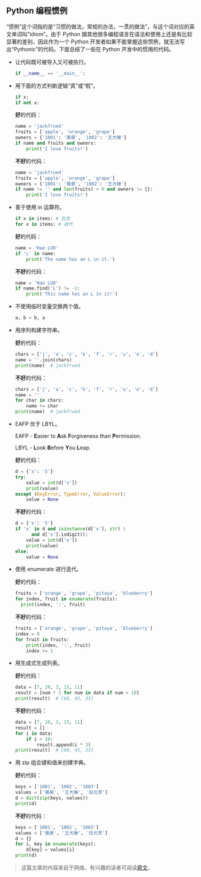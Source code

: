 ## Python 编程惯例

“惯例”这个词指的是“习惯的做法，常规的办法，一贯的做法”，与这个词对应的英文单词叫“idiom”。由于 Python 跟其他很多编程语言在语法和使用上还是有比较显著的差别，因此作为一个 Python 开发者如果不能掌握这些惯例，就无法写出“Pythonic”的代码。下面总结了一些在 Python 开发中的惯用的代码。

- 让代码既可被导入又可被执行。

  ```py
  if __name__ == '__main__':
  ```

- 用下面的方式判断逻辑“真”或“假”。

  ```py
  if x:
  if not x:
  ```

  **好**的代码：

  ```py
  name = 'jackfrued'
  fruits = ['apple', 'orange', 'grape']
  owners = {'1001': '骆昊', '1002': '王大锤'}
  if name and fruits and owners:
      print('I love fruits!')
  ```

  **不好**的代码：

  ```py
  name = 'jackfrued'
  fruits = ['apple', 'orange', 'grape']
  owners = {'1001': '骆昊', '1002': '王大锤'}
  if name != '' and len(fruits) > 0 and owners != {}:
      print('I love fruits!')
  ```

- 善于使用 in 运算符。

  ```py
  if x in items: # 包含
  for x in items: # 迭代
  ```

  **好**的代码：

  ```py
  name = 'Hao LUO'
  if 'L' in name:
      print('The name has an L in it.')
  ```

  **不好**的代码：

  ```py
  name = 'Hao LUO'
  if name.find('L') != -1:
      print('This name has an L in it!')
  ```

- 不使用临时变量交换两个值。

  ```py
  a, b = b, a
  ```

- 用序列构建字符串。

  **好**的代码：

  ```py
  chars = ['j', 'a', 'c', 'k', 'f', 'r', 'u', 'e', 'd']
  name = ''.join(chars)
  print(name)  # jackfrued
  ```

  **不好**的代码：

  ```py
  chars = ['j', 'a', 'c', 'k', 'f', 'r', 'u', 'e', 'd']
  name = ''
  for char in chars:
      name += char
  print(name)  # jackfrued
  ```

- EAFP 优于 LBYL。

  EAFP - **E**asier to **A**sk **F**orgiveness than **P**ermission.

  LBYL - **L**ook **B**efore **Y**ou **L**eap.

  **好**的代码：

  ```py
  d = {'x': '5'}
  try:
      value = int(d['x'])
      print(value)
  except (KeyError, TypeError, ValueError):
      value = None
  ```

  **不好**的代码：

  ```py
  d = {'x': '5'}
  if 'x' in d and isinstance(d['x'], str) \
  		and d['x'].isdigit():
      value = int(d['x'])
      print(value)
  else:
      value = None
  ```

- 使用 enumerate 进行迭代。

  **好**的代码：

  ```py
  fruits = ['orange', 'grape', 'pitaya', 'blueberry']
  for index, fruit in enumerate(fruits):
  	print(index, ':', fruit)
  ```

  **不好**的代码：

  ```py
  fruits = ['orange', 'grape', 'pitaya', 'blueberry']
  index = 0
  for fruit in fruits:
      print(index, ':', fruit)
      index += 1
  ```

- 用生成式生成列表。

  **好**的代码：

  ```py
  data = [7, 20, 3, 15, 11]
  result = [num * 3 for num in data if num > 10]
  print(result)  # [60, 45, 33]
  ```

  **不好**的代码：

  ```py
  data = [7, 20, 3, 15, 11]
  result = []
  for i in data:
      if i > 10:
          result.append(i * 3)
  print(result)  # [60, 45, 33]
  ```

- 用 zip 组合键和值来创建字典。

  **好**的代码：

  ```py
  keys = ['1001', '1002', '1003']
  values = ['骆昊', '王大锤', '白元芳']
  d = dict(zip(keys, values))
  print(d)
  ```

  **不好**的代码：

  ```py
  keys = ['1001', '1002', '1003']
  values = ['骆昊', '王大锤', '白元芳']
  d = {}
  for i, key in enumerate(keys):
      d[key] = values[i]
  print(d)
  ```

> 这篇文章的内容来自于网络，有兴趣的读者可阅读[原文](http://safehammad.com/downloads/python-idioms-2014-01-16.pdf)。
